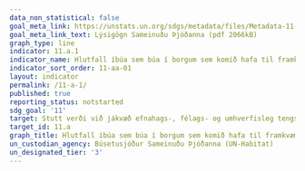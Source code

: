 ```yaml
---
data_non_statistical: false
goal_meta_link: https://unstats.un.org/sdgs/metadata/files/Metadata-11-0a-01.pdf
goal_meta_link_text: Lýsigögn Sameinuðu Þjóðanna (pdf 2066kB)
graph_type: line
indicator: 11.a.1
indicator_name: Hlutfall íbúa sem búa í borgum sem komið hafa til framkvæmda áætlunum um þróun í þéttbýli og svæðisbundna þróun þar sem mannfjöldaspár og auðlindanotkun hefur verið samþætt, eftir stærð borgar.
indicator_sort_order: 11-aa-01
layout: indicator
permalink: /11-a-1/
published: true
reporting_status: notstarted
sdg_goal: '11'
target: Stutt verði við jákvæð efnahags-, félags- og umhverfisleg tengsl milli þéttbýlis, þéttbýlla svæða í borgarjaðri og dreifbýlissvæða með því að styrkja áætlanir um byggðaþróun á landsvísu og innan svæða.  
target_id: 11.a
graph_title: Hlutfall íbúa sem búa í borgum sem komið hafa til framkvæmda áætlunum um þróun í þéttbýli og svæðisbundna þróun þar sem mannfjöldaspár og auðlindanotkun hefur verið samþætt, eftir stærð borgar.
un_custodian_agency: Búsetusjóður Sameinuðu Þjóðanna (UN-Habitat)
un_designated_tier: '3'
---
```


